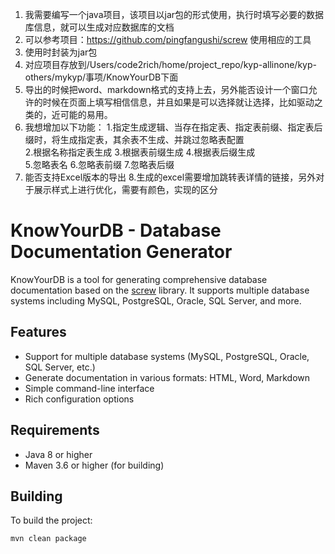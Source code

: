 1. 我需要编写一个java项目，该项目以jar包的形式使用，执行时填写必要的数据库信息，就可以生成对应数据库的文档
2. 可以参考项目：https://github.com/pingfangushi/screw 使用相应的工具
3. 使用时封装为jar包
4. 对应项目存放到/Users/code2rich/home/project_repo/kyp-allinone/kyp-others/mykyp/事项/KnowYourDB下面
5. 导出的时候把word、markdown格式的支持上去，另外能否设计一个窗口允许的时候在页面上填写相信信息，并且如果是可以选择就让选择，比如驱动之类的，近可能的易用。
6. 我想增加以下功能：
         1.指定生成逻辑、当存在指定表、指定表前缀、指定表后缀时，将生成指定表，其余表不生成、并跳过忽略表配置	
		     2.根据名称指定表生成
		     3.根据表前缀生成
		     4.根据表后缀生成	
         5.忽略表名
         6.忽略表前缀
         7.忽略表后缀
7. 能否支持Excel版本的导出
8.生成的excel需要增加跳转表详情的链接，另外对于展示样式上进行优化，需要有颜色，实现的区分


# KnowYourDB - Database Documentation Generator

KnowYourDB is a tool for generating comprehensive database documentation based on the [screw](https://github.com/pingfangushi/screw) library. It supports multiple database systems including MySQL, PostgreSQL, Oracle, SQL Server, and more.

## Features

- Support for multiple database systems (MySQL, PostgreSQL, Oracle, SQL Server, etc.)
- Generate documentation in various formats: HTML, Word, Markdown
- Simple command-line interface
- Rich configuration options

## Requirements

- Java 8 or higher
- Maven 3.6 or higher (for building)

## Building

To build the project:

```bash
mvn clean package
